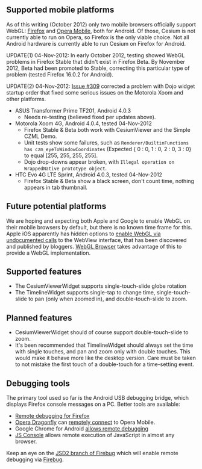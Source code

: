 ## Supported mobile platforms

As of this writing (October 2012) only two mobile browsers officially support WebGL:
[Firefox](https://play.google.com/store/apps/details?id=org.mozilla.firefox) and
[Opera Mobile](https://play.google.com/store/apps/details?id=com.opera.browser), both
for Android.  Of those, Cesium is not currently able to run on Opera, so Firefox is
the only viable choice.  Not all Android hardware is currently able to run Cesium
on Firefox for Android.

UPDATE(1) 04-Nov-2012: In early October 2012, testing showed WebGL problems in Firefox Stable
that didn't exist in Firefox Beta.  By November 2012, Beta had been promoted to Stable,
correcting this particular type of problem (tested Firefox 16.0.2 for Android).

UPDATE(2) 04-Nov-2012: [Issue #309](https://github.com/AnalyticalGraphicsInc/cesium/pull/309)
corrected a problem with Dojo widget startup order that fixed some serious issues on the
Motorola Xoom and other platforms.

* ASUS Transformer Prime TF201, Android 4.0.3
   * Needs re-testing (believed fixed per updates above).
* Motorola Xoom 4G, Android 4.0.4, tested 04-Nov-2012
   * Firefox Stable & Beta both work with CesiumViewer and the Simple CZML Demo.
   * Unit tests show some failures, such as `Renderer/BuiltinFunctions has czm_eyeToWindowCoordinates` (Expected { 0 : 0, 1 : 0, 2 : 0, 3 : 0} to equal [255, 255, 255, 255].
   * Dojo drop-downs appear broken, with `Illegal operation on WrappedNative prototype object`.
* HTC Evo 4G LTE Sprint, Android 4.0.3, tested 04-Nov-2012
   * Firefox Stable & Beta show a black screen, don't count time, nothing appears in tab thumbnail.

## Future potential platforms

We are hoping and expecting both Apple and Google to enable WebGL on their mobile browsers
by default, but there is no known time frame for this.  Apple iOS apparently has hidden
options to [enable WebGL via undocumented calls](http://atnan.com/blog/2011/11/03/enabling-and-using-webgl-on-ios/)
to the WebView interface, that has been discovered and published by
bloggers.  [WebGL Browser](http://benvanik.github.com/WebGLBrowser/) takes
advantage of this to provide a WebGL implementation.

## Supported features

* The CesiumViewerWidget supports single-touch-slide globe rotation
* The TimelineWidget supports single-tap to change time, single-touch-slide to pan (only when zoomed in), and double-touch-slide to zoom.

## Planned features

* CesiumViewerWidget should of course support double-touch-slide to zoom.
* It's been recommended that TimelineWidget should always set the time with single touches, and pan and zoom only with double touches.  This would make it behave more like the desktop version.  Care must be taken to not mistake the first touch of a double-touch for a time-setting event.

## Debugging tools

The primary tool used so far is the Android USB debugging bridge, which displays Firefox console messages on a PC.  Better tools are available:

* [Remote debugging for Firefox](https://hacks.mozilla.org/2012/08/remote-debugging-on-firefox-for-android/)
* [Opera Dragonfly](http://www.opera.com/dragonfly/documentation/) can [remotely connect](http://www.opera.com/dragonfly/documentation/remote/) to Opera Mobile.
* Google Chrome for Android [allows remote debugging](https://developers.google.com/chrome/mobile/docs/debugging)
* [JS Console](http://jsconsole.com/) allows remote execution of JavaScript in almost any browser.

Keep an eye on the [JSD2 branch of Firebug](https://github.com/firebug/firebug/commits/jsd2) which
will enable remote debugging via [Firebug](https://getfirebug.com/).
